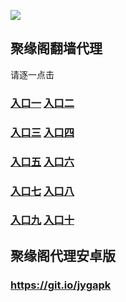 

![](https://raw.githubusercontent.com/hao369/a/master/j.jpg)



## 聚缘阁翻墙代理 

 请逐一点击

### **[入口一](https://0zpzup6k8i.execute-api.ap-northeast-2.amazonaws.com/h)** **[入口二](https://0u8zywgj39.execute-api.ap-northeast-2.amazonaws.com/j)**

### **[入口三]( https://sit6rb4ewf.execute-api.us-east-1.amazonaws.com/12)**  **[入口四]( https://sit6rb4ewf.execute-api.us-east-1.amazonaws.com/12)**

### **[入口五](https://s3.ap-south-1.amazonaws.com/jyg5/jyg.html)**  **[入口六](https://s3-us-west-2.amazonaws.com/jyg7/jyg.html)**


###  **[入口七](https://s3-us-west-1.amazonaws.com/jyg6/jyg.html)**  **[入口八](https://s3-eu-west-1.amazonaws.com/jyg8/jyg.html)**


###  **[入口九](https://s3.eu-central-1.amazonaws.com/jyg3/jyg.html)**  **[入口十](https://s3-ap-southeast-2.amazonaws.com/jyg1/jyg.html)**


##  聚缘阁代理安卓版

### https://git.io/jygapk


